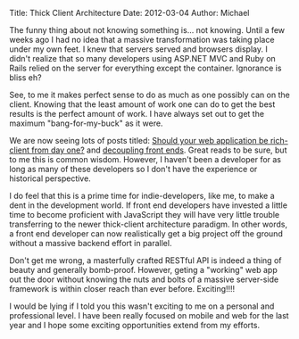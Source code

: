 Title: Thick Client Architecture
Date: 2012-03-04
Author: Michael


The funny thing about not knowing something is... not knowing. Until a
few weeks ago I had no idea that a massive transformation was taking
place under my own feet. I knew that servers served and browsers
display. I didn't realize that so many developers using ASP.NET MVC and
Ruby on Rails relied on the server for everything except the container.
Ignorance is bliss eh?

See, to me it makes perfect sense to do as much as one possibly can on
the client. Knowing that the least amount of work one can do to get the
best results is the perfect amount of work. I have always set out to get
the maximum "bang-for-my-buck" as it were.

We are now seeing lots of posts titled: [Should your web application be
rich-client from day one?][] and [decoupling front ends][]. Great reads
to be sure, but to me this is common wisdom. However, I haven't been a
developer for as long as many of these developers so I don't have the
experience or historical perspective.

I do feel that this is a prime time for indie-developers, like me, to
make a dent in the development world. If front end developers have
invested a little time to become proficient with JavaScript they will
have very little trouble transferring to the newer thick-client
architecture paradigm. In other words, a front end developer can now
realistically get a big project off the ground without a massive backend
effort in parallel.

Don't get me wrong, a masterfully crafted RESTful API is indeed a thing
of beauty and generally bomb-proof. However, geting a "working" web app
out the door without knowing the nuts and bolts of a massive server-side
framework is within closer reach than ever before. Exciting!!!!

I would be lying if I told you this wasn't exciting to me on a personal
and professional level. I have been really focused on mobile and web for
the last year and I hope some exciting opportunities extend from my
efforts.

  [Should your web application be rich-client from day one?]: http://fhwang.net/2012/03/05/Should-your-web-application-be-rich-client-from-day-one
  [decoupling front ends]: http://eliperelman.com/blog/2012/03/03/decoupling-front-ends/
